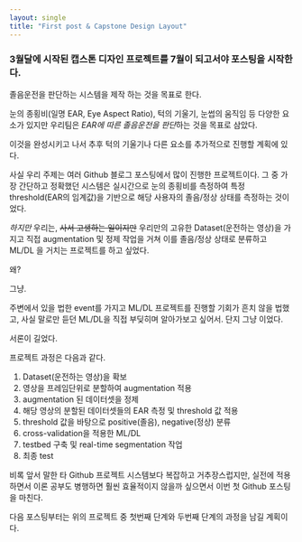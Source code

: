 ```yaml
---
layout: single
title: "First post & Capstone Design Layout"
---
```


### 3월달에 시작된 캡스톤 디자인 프로젝트를 7월이 되고서야 포스팅을 시작한다.

졸음운전을 판단하는 시스템을 제작 하는 것을 목표로 한다.

눈의 종횡비(일명 EAR, Eye Aspect Ratio), 턱의 기울기, 눈썹의 움직임 등 다양한 요소가 있지만
우리팀은 *EAR에 따른 졸음운전을 판단*하는 것을 목표로 삼았다.

이것을 완성시키고 나서 추후 턱의 기울기나 다른 요소를 추가적으로 진행할 계획에 있다.

사실 우리 주제는 여러 Github 블로그 포스팅에서 많이 진행한 프로젝트이다.
그 중 가장 간단하고 정확했던 시스템은
실시간으로 눈의 종횡비를 측정하여 특정 threshold(EAR의 임계값)을 기반으로
해당 사용자의 졸음/정상 상태를 측정하는 것이었다.

*하지만*  우리는, ~~사서 고생하는 일이지만~~ 우리만의 고유한 Dataset(운전하는 영상)을 가지고 직접 augmentation 및 정제 작업을 거쳐 이를 졸음/정상 상태로 분류하고 ML/DL 을 거치는 프로젝트를 하고 싶었다.

왜?

그냥.

주변에서 있을 법한 event를 가지고 ML/DL 프로젝트를 진행할 기회가 흔치 않을 법했고, 사실 말로만 듣던 ML/DL을 직접 부딪히며 알아가보고 싶어서. 단지 그냥 이었다.

서론이 길었다.

프로젝트 과정은 다음과 같다.

1. Dataset(운전하는 영상)을 확보
2. 영상을 프레임단위로 분할하여 augmentation 적용
3. augmentation 된 데이터셋을 정제
4. 해당 영상의 분할된 데이터셋들의 EAR 측정 및 threshold 값 적용
5. threshold 값을 바탕으로 positive(졸음), negative(정상) 분류
6. cross-validation을 적용한 ML/DL
7. testbed 구축 및 real-time segmentation 작업
8. 최종 test

비록 앞서 말한 타 Github 프로젝트 시스템보다 복잡하고 거추장스럽지만,
실전에 적용하면서 이론 공부도 병행하면 훨씬 효율적이지 않을까 싶으면서 이번 첫 Github 포스팅을 마친다.

다음 포스팅부터는 위의 프로젝트 중 첫번째 단계와 두번째 단계의 과정을 남길 계획이다.
